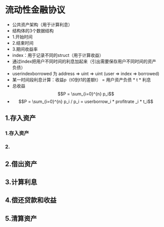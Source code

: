 # 流动性金融协议

- 公共资产架构（用于计算利息）
- 结构体的3个数据结构
- 1.开始时间
- 2.结束时间
- 3.期间收益率
- index：用于记录不同的struct（用于计算收益）
- 通过index把用户不同时间的利息加起来（引出需要保存用户不同时间的资产负债）
- userindexborrowed 为 address => uint => uint (user => index => borrowed)
- 某一时间段利息计算：收益p（t0到t1的差额t） = 用户资产负债 * t * 利息
- 总收益 $$P = \sum_{i=0}^{n} p_i$$
- $$P = \sum_{i=0}^{n} p_i   / p_i =  userborrow_i * profitrate _i * t_i$$ 
## 1.存入资产

### 1.存入资产
### 2.

## 2.借出资产

## 3.计算利息

## 4.偿还贷款和收益

## 5.清算资产
